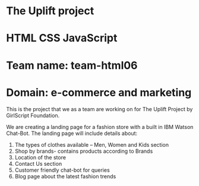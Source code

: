 # The Uplift project
# HTML CSS JavaScript 
# Team name: team-html06
# Domain: e-commerce and marketing

This is the project that we as a team are working on for The Uplift Project by GirlScript Foundation. 

We are creating a landing page for a fashion store with a built in IBM Watson Chat-Bot. The landing page will include details about: 
1.	The types of clothes available – Men, Women and Kids section
2.	Shop by brands- contains products according to Brands
3.	Location of the store
4.	Contact Us section
5.	Customer friendly chat-bot for queries
6.	Blog page about the latest fashion trends

